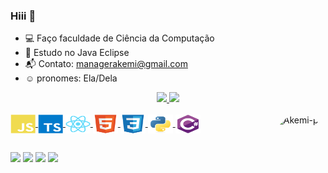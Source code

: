 ### Hiii  🤞
- 💻 Faço faculdade de Ciência da Computação
- 📖 Estudo no Java Eclipse
- :mailbox_with_mail: Contato: managerakemi@gmail.com
- :relaxed: pronomes: Ela/Dela 
<div align="center">
  <a href="=https://github.com/akemilol">
  <img height="180em" src="https://github-readme-stats.vercel.app/api?username=akemilol&show_icons=true&theme=dracula&include_all_commits=true&count_private=true"/>
  <img height="180em" src="https://github-readme-stats.vercel.app/api/top-langs/?username=rafabalerini&layout=compact&langs_count=7&theme=dracula"/>
</div>

</div>
<div style="display: inline_block"><br>
  <img align="center" alt="akemi-Js" height="30" width="40" src="https://raw.githubusercontent.com/devicons/devicon/master/icons/javascript/javascript-plain.svg">
  <img align="center" alt="akemi-Ts" height="30" width="40" src="https://raw.githubusercontent.com/devicons/devicon/master/icons/typescript/typescript-plain.svg">
  <img align="center" alt="akemi-React" height="30" width="40" src="https://raw.githubusercontent.com/devicons/devicon/master/icons/react/react-original.svg">
  <img align="center" alt="akemi-HTML" height="30" width="40" src="https://raw.githubusercontent.com/devicons/devicon/master/icons/html5/html5-original.svg">
  <img align="center" alt="akemi-CSS" height="30" width="40" src="https://raw.githubusercontent.com/devicons/devicon/master/icons/css3/css3-original.svg">
  <img align="center" alt="akemi-Python" height="30" width="40" src="https://raw.githubusercontent.com/devicons/devicon/master/icons/python/python-original.svg">
  <img align="center" alt="akemi-Csharp" height="30" width="40" src="https://raw.githubusercontent.com/devicons/devicon/master/icons/csharp/csharp-original.svg">
  <img align="right" alt="Akemi-pic" height="150" style="border-radius:50px;" src="https://media.discordapp.net/attachments/969397606084137063/973750544986411068/Bareum.png">
</div>
  
##

  <div> 
  <a href="https://www.youtube.com/channel/UCk1O0cWHpM29unUKi_Drkhg" target="_blank"><img src="https://img.shields.io/badge/YouTube-FF0000?style=for-the-badge&logo=youtube&logoColor=white" target="_blank"></a>
  <a href="https://www.instagram.com/cyberpunkoff/" target="_blank"><img src="https://img.shields.io/badge/-Instagram-%23E4405F?style=for-the-badge&logo=instagram&logoColor=white" target="_blank"></a>
 	<a href="https://www.twitch.tv/akemisky" target="_blank"><img src="https://img.shields.io/badge/Twitch-9146FF?style=for-the-badge&logo=twitch&logoColor=white" target="_blank"></a>
 <a href = "mailto:managerakemi@gmail.com"><img src="https://img.shields.io/badge/-Gmail-%23333?style=for-the-badge&logo=gmail&logoColor=white" target="_blank"></a>

</div>


